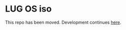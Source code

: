 # LUG OS iso
This repo has been moved. Development continues [here](https://github.com/lugvitc/LUGOS-iso).
